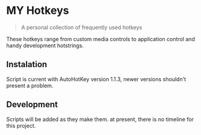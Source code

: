# MY Hotkeys
> A personal collection of frequently used hotkeys 

These hotkeys range from custom media controls 
to application control and handy development hotstrings. 

## Instalation

Script is current with AutoHotKey version 1.1.3,
newer versions shouldn't present a problem.

## Development

Scripts will be added as they make them.
at present, there is no timeline for this project.